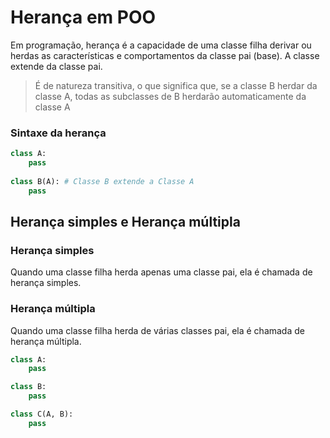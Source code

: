 # Herança em POO

Em programação, herança é a capacidade de uma classe filha derivar ou herdas as características e comportamentos da classe pai (base). A classe extende da classe pai.

> É de natureza transitiva, o que significa que, se a classe B herdar da classe A, todas as subclasses de B herdarão automaticamente da classe A
> 

### Sintaxe da herança

```python
class A:
	pass
	
class B(A): # Classe B extende a Classe A
	pass
```

## Herança simples e Herança múltipla

### Herança simples

Quando uma classe filha herda apenas uma classe pai, ela é chamada de herança simples.

### Herança múltipla

Quando uma classe filha herda de várias classes pai, ela é chamada de herança múltipla.

```python
class A:
	pass

class B:
	pass

class C(A, B):
	pass
```